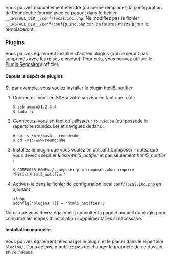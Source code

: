 Vous pouvez manuellement étendre (ou même remplacer) la configuration de Roundcube fournie avec ce paquet dans le fichier `__INSTALL_DIR__/conf/local.inc.php`. Ne modifiez pas le fichier `__INSTALL_DIR__/conf/config.inc.php` car les futures mises à jour le remplaceront.

### Plugins

Vous pouvez également installer d'autres plugins (qui ne seront pas supprimés avec les mises à niveau). Pour cela, vous pouvez utiliser le [Plugin Repository](https://plugins.roundcube.net/) officiel.

#### Depuis le dépôt de plugins

Si, par exemple, vous voulez installer le plugin [html5_notifier](https://packagist.org/packages/kitist/html5_notifier).

1. Connectez-vous en SSH à votre serveur en tant que root :
   ```
   $ ssh admin@1.2.3.4
   $ sudo -i
   ```
   
2. Connectez-vous en tant qu'utilisateur `roundcube` (qui possède le répertoire roundcube) et naviguez dedans :
   ```
   # su -s /bin/bash - roundcube
   $ cd /var/www/roundcube
   ```

3. Installez le plugin que vous voulez en utilisant Composer - notez que vous devez spécifier *kitist/html5_notifier* et pas seulement *html5_notifier* :
   ```
   $ COMPOSER_HOME=./.composer php composer.phar require "kitist/html5_notifier"
   ```

4. Activez-le dans le fichier de configuration local `conf/local.inc.php` en ajoutant :
   ```
   <?php
   $config['plugins'][] = 'html5_notifier';
   ```
   
Notez que vous devez également consulter la page d'accueil du plugin pour connaître les étapes d'installation supplémentaires si nécessaire.

#### Installation manuelle

Vous pouvez également télécharger le plugin et le placer dans le répertoire `plugins/`. Dans ce cas, n'oubliez pas de changer la propriété de ce dossier en `roundcube`.
